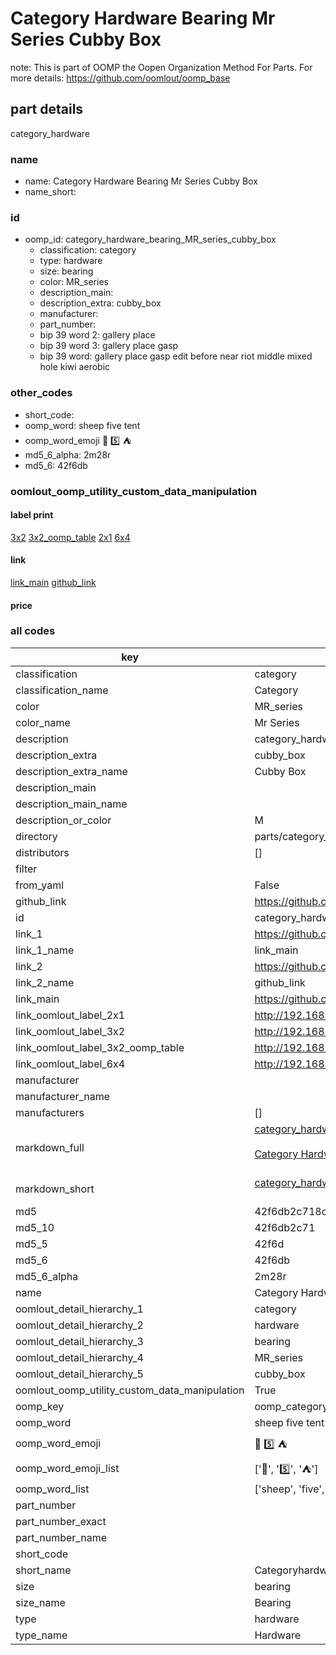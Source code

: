 # Category Hardware Bearing Mr Series Cubby Box  

note: This is part of OOMP the Oopen Organization Method For Parts. For more details: https://github.com/oomlout/oomp_base

##  part details



category_hardware

### name
* name: Category Hardware Bearing Mr Series Cubby Box
* name_short: 
### id
* oomp_id: category_hardware_bearing_MR_series_cubby_box
  * classification: category
  * type: hardware
  * size: bearing
  * color: MR_series
  * description_main: 
  * description_extra: cubby_box
  * manufacturer: 
  * part_number: 
  * bip 39 word 2: gallery place
  * bip 39 word 3: gallery place gasp
  * bip 39 word: gallery place gasp edit before near riot middle mixed hole kiwi aerobic

### other_codes
* short_code: 
* oomp_word: sheep five tent
* oomp_word_emoji :sheep: :five: :tent:
* md5_6_alpha: 2m28r
* md5_6: 42f6db






### oomlout_oomp_utility_custom_data_manipulation
#### label print
[3x2](http://192.168.1.245:1112/?label=oomp%202m28r)
[3x2_oomp_table](http://192.168.1.107:1112/?label=oomp%202m28r)
[2x1](http://192.168.1.242:1112/?label=oomp%202m28r)
[6x4](http://192.168.1.55:1112/?label=oomp%202m28r)    

#### link

[link_main](https://github.com/oomlout/oomlout_oomp_current_version_messy/tree/main/parts/category_hardware_bearing_MR_series_cubby_box) [github_link](https://github.com/oomlout/oomlout_oomp_part_src/tree/main/parts/category_hardware_bearing_MR_series_cubby_box)                             

#### price







### all codes 
| key | value |  
| --- | --- |  
| classification | category |  
| classification_name | Category |  
| color | MR_series |  
| color_name | Mr Series |  
| description | category_hardware |  
| description_extra | cubby_box |  
| description_extra_name | Cubby Box |  
| description_main |  |  
| description_main_name |  |  
| description_or_color | M  |  
| directory | parts/category_hardware_bearing_MR_series_cubby_box |  
| distributors | [] |  
| filter |  |  
| from_yaml | False |  
| github_link | https://github.com/oomlout/oomlout_oomp_part_src/tree/main/parts/category_hardware_bearing_MR_series_cubby_box |  
| id | category_hardware_bearing_MR_series_cubby_box |  
| link_1 | https://github.com/oomlout/oomlout_oomp_current_version_messy/tree/main/parts/category_hardware_bearing_MR_series_cubby_box |  
| link_1_name | link_main |  
| link_2 | https://github.com/oomlout/oomlout_oomp_part_src/tree/main/parts/category_hardware_bearing_MR_series_cubby_box |  
| link_2_name | github_link |  
| link_main | https://github.com/oomlout/oomlout_oomp_current_version_messy/tree/main/parts/category_hardware_bearing_MR_series_cubby_box |  
| link_oomlout_label_2x1 | http://192.168.1.242:1112/?label=oomp%202m28r |  
| link_oomlout_label_3x2 | http://192.168.1.245:1112/?label=oomp%202m28r |  
| link_oomlout_label_3x2_oomp_table | http://192.168.1.107:1112/?label=oomp%202m28r |  
| link_oomlout_label_6x4 | http://192.168.1.55:1112/?label=oomp%202m28r |  
| manufacturer |  |  
| manufacturer_name |  |  
| manufacturers | [] |  
| markdown_full | [category_hardware_bearing_MR_series_cubby_box](https://github.com/oomlout/oomlout_oomp_current_version_messy/tree/main/parts/category_hardware_bearing_MR_series_cubby_box)<br>[](https://github.com/oomlout/oomlout_oomp_current_version_messy/tree/main/parts/category_hardware_bearing_MR_series_cubby_box)<br>[Category Hardware Bearing Mr Series Cubby Box](https://github.com/oomlout/oomlout_oomp_current_version_messy/tree/main/parts/category_hardware_bearing_MR_series_cubby_box)<br><br> |  
| markdown_short | [category_hardware_bearing_MR_series_cubby_box](https://github.com/oomlout/oomlout_oomp_current_version_messy/tree/main/parts/category_hardware_bearing_MR_series_cubby_box)<br><br> |  
| md5 | 42f6db2c718c57464e0a1466c06972f8 |  
| md5_10 | 42f6db2c71 |  
| md5_5 | 42f6d |  
| md5_6 | 42f6db |  
| md5_6_alpha | 2m28r |  
| name | Category Hardware Bearing Mr Series Cubby Box |  
| oomlout_detail_hierarchy_1 | category |  
| oomlout_detail_hierarchy_2 | hardware |  
| oomlout_detail_hierarchy_3 | bearing |  
| oomlout_detail_hierarchy_4 | MR_series |  
| oomlout_detail_hierarchy_5 | cubby_box |  
| oomlout_oomp_utility_custom_data_manipulation | True |  
| oomp_key | oomp_category_hardware_bearing_MR_series_cubby_box |  
| oomp_word | sheep five tent |  
| oomp_word_emoji | :sheep: :five: :tent: |  
| oomp_word_emoji_list | [':sheep:', ':five:', ':tent:'] |  
| oomp_word_list | ['sheep', 'five', 'tent'] |  
| part_number |  |  
| part_number_exact |  |  
| part_number_name |  |  
| short_code |  |  
| short_name | Categoryhardware |  
| size | bearing |  
| size_name | Bearing |  
| type | hardware |  
| type_name | Hardware |  
